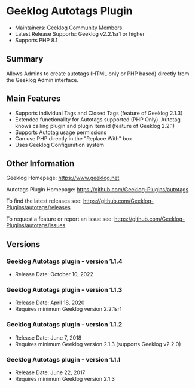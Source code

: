 # Geeklog Autotags Plugin

* Maintainers: [Geeklog Community Members](https://github.com/Geeklog-Plugins/autotags/graphs/contributors)
* Latest Release Supports: Geeklog v2.2.1sr1 or higher
* Supports PHP 8.1

## Summary

Allows Admins to create autotags (HTML only or PHP based) directly from the Geeklog Admin interface. 

## Main Features

* Supports individual Tags and Closed Tags (feature of Geeklog 2.1.3)
* Extended functionality for Autotags supported (PHP Only). Autotag knows calling plugin and plugin item id (feature of Geeklog 2.2.1)
* Supports Autotag usage permissions
* Can use PHP directly in the "Replace With" box
* Uses Geeklog Configuration system

## Other Information

Geeklog Homepage:
https://www.geeklog.net

Autotags Plugin Homepage:
https://github.com/Geeklog-Plugins/autotags

To find the latest releases see:
https://github.com/Geeklog-Plugins/autotags/releases

To request a feature or report an issue see: 
https://github.com/Geeklog-Plugins/autotags/issues

## Versions

### Geeklog Autotags plugin - version 1.1.4

* Release Date: October 10, 2022

### Geeklog Autotags plugin - version 1.1.3

* Release Date: April 18, 2020
* Requires minimum Geeklog version 2.2.1sr1

### Geeklog Autotags plugin - version 1.1.2

* Release Date: June 7, 2018
* Requires minimum Geeklog version 2.1.3 (supports Geeklog v2.2.0)

### Geeklog Autotags plugin - version 1.1.1

* Release Date: June 22, 2017
* Requires minimum Geeklog version 2.1.3
